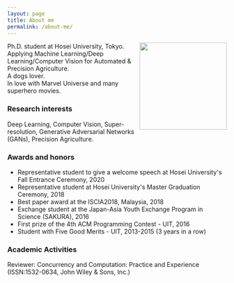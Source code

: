 ```yaml
---
layout: page
title: About me
permalink: /about-me/
---
```

<img align="right" src="{{ site.baseurl }}/images/quan_profile.png" width="200"/>

Ph.D. student at Hosei University, Tokyo.  
Applying Machine Learning/Deep Learning/Computer Vision for Automated & Precision Agriculture.  
A dogs lover.  
In love with Marvel Universe and many superhero movies.

### Research interests

Deep Learning, Computer Vision, Super-resolution, Generative Adversarial Networks (GANs), Precision Agriculture.

### Awards and honors

- Representative student to give a welcome speech at Hosei University's Fall Entrance Ceremony, 2020
- Representative student at Hosei University's Master Graduation Ceremony, 2018
- Best paper award at the ISCIA2018, Malaysia, 2018
- Exchange student at the Japan-Asia Youth Exchange Program in Science (SAKURA), 2016
- First prize of the 4th ACM Programming Contest - UIT, 2016
- Student with Five Good Merits - UIT, 2013-2015 (3 years in a row)

### Academic Activities

Reviewer: Concurrency and Computation: Practice and Experience (ISSN:1532-0634, John Wiley & Sons, Inc.)
